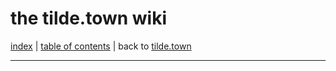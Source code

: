 <!DOCTYPE html>
<html>
<head>
  <title>the tilde.town wiki</title>
  <link rel="stylesheet" href="/wiki/theme.css">
</head>
<body>

# the tilde.town wiki

[index](/wiki) | [table of contents](/wiki/toc.html) | back to [tilde.town](https://tilde.town)

<hr>

